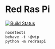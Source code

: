 # Red Ras Pi

[![Build Status](https://travis-ci.org/raphaelmeyer/redraspi.svg?branch=master)](https://travis-ci.org/raphaelmeyer/redraspi)

    nosetests
    behave -t ~@wip
    python -m redraspi

